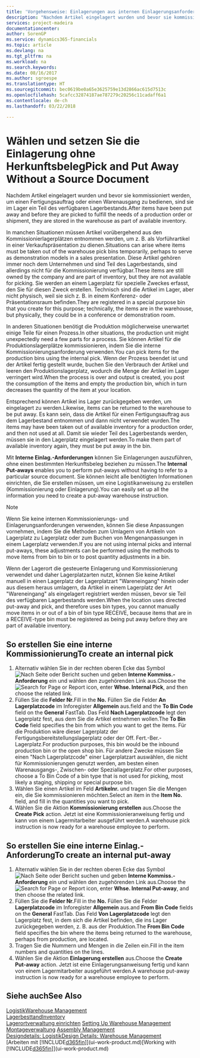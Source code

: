 ```yaml
---
title: 'Vorgehensweise: Einlagerungen aus internen Einlagerungsanforderungen erstellen | Microsoft Docs'
description: "Nachdem Artikel eingelagert wurden und bevor sie kommissioniert werden, um einen Fertigungsauftrag oder einen Warenausgang zu bedienen, sind sie im Lager ein Teil des verfügbaren Lagerbestands."
services: project-madeira
documentationcenter: 
author: SorenGP
ms.service: dynamics365-financials
ms.topic: article
ms.devlang: na
ms.tgt_pltfrm: na
ms.workload: na
ms.search.keywords: 
ms.date: 08/16/2017
ms.author: sgroespe
ms.translationtype: HT
ms.sourcegitcommit: bec0619be0a65e3625759e13d2866ac615d7513c
ms.openlocfilehash: 5cafcc32874187ae787279c20256c11cadaff6a1
ms.contentlocale: de-ch
ms.lasthandoff: 03/22/2018

---
```

# <a name="pick-and-put-away-without-a-source-document"></a><span data-ttu-id="4a0be-103">Wählen und setzen Sie die Einlagerung ohne Herkunftsbeleg</span><span class="sxs-lookup"><span data-stu-id="4a0be-103">Pick and Put Away Without a Source Document</span></span>
<span data-ttu-id="4a0be-104">Nachdem Artikel eingelagert wurden und bevor sie kommissioniert werden, um einen Fertigungsauftrag oder einen Warenausgang zu bedienen, sind sie im Lager ein Teil des verfügbaren Lagerbestands.</span><span class="sxs-lookup"><span data-stu-id="4a0be-104">After items have been put away and before they are picked to fulfill the needs of a production order or shipment, they are stored in the warehouse as part of available inventory.</span></span>  

<span data-ttu-id="4a0be-105">In manchen Situationen müssen Artikel vorübergehend aus den Kommissionierlagerplätzen entnommen werden, um z. B. als Vorführartikel in einer Verkaufspräsentation zu dienen.</span><span class="sxs-lookup"><span data-stu-id="4a0be-105">Situations can arise where items must be taken out of the warehouse pick bins temporarily, perhaps to serve as demonstration models in a sales presentation.</span></span> <span data-ttu-id="4a0be-106">Diese Artikel gehören immer noch dem Unternehmen und sind Teil des Lagerbestands, sind allerdings nicht für die Kommissionierung verfügbar.</span><span class="sxs-lookup"><span data-stu-id="4a0be-106">These items are still owned by the company and are part of inventory, but they are not available for picking.</span></span> <span data-ttu-id="4a0be-107">Sie werden an einem Lagerplatz für spezielle Zweckes erfasst, den Sie für diesen Zweck erstellen. Technisch sind die Artikel im Lager, aber nicht physisch, weil sie sich z. B. in einem Konferenz- oder Präsentationsraum befinden.</span><span class="sxs-lookup"><span data-stu-id="4a0be-107">They are registered in a special purpose bin that you create for this purpose; technically, the items are in the warehouse, but physically, they could be in a conference or demonstration room.</span></span>  

<span data-ttu-id="4a0be-108">In anderen Situationen benötigt die Produktion möglicherweise unerwartet einige Teile für einen Prozess.</span><span class="sxs-lookup"><span data-stu-id="4a0be-108">In other situations, the production unit might unexpectedly need a few parts for a process.</span></span> <span data-ttu-id="4a0be-109">Sie können Artikel für die Produktionslagerplätze kommissionieren, indem Sie die interne Kommissionierungsanforderung verwenden.</span><span class="sxs-lookup"><span data-stu-id="4a0be-109">You can pick items for the production bins using the internal pick.</span></span> <span data-ttu-id="4a0be-110">Wenn der Prozess beendet ist und der Artikel fertig gestellt wurde, buchen Sie den Verbrauch der Artikel und leeren den Produktionslagerplatz, wodurch die Menge der Artikel im Lager verringert wird.</span><span class="sxs-lookup"><span data-stu-id="4a0be-110">When the process is over and output is created, you post the consumption of the items and empty the production bin, which in turn decreases the quantity of the item at your location.</span></span>  

<span data-ttu-id="4a0be-111">Entsprechend können Artikel ins Lager zurückgegeben werden, um eingelagert zu werden.</span><span class="sxs-lookup"><span data-stu-id="4a0be-111">Likewise, items can be returned to the warehouse to be put away.</span></span> <span data-ttu-id="4a0be-112">Es kann sein, dass die Artikel für einen Fertigungsauftrag aus dem Lagerbestand entnommen und dann nicht verwendet wurden.</span><span class="sxs-lookup"><span data-stu-id="4a0be-112">The items may have been taken out of available inventory for a production order, and then not used at all.</span></span> <span data-ttu-id="4a0be-113">Damit sie wieder Teil des Lagerbestands werden, müssen sie in den Lagerplatz eingelagert werden.</span><span class="sxs-lookup"><span data-stu-id="4a0be-113">To make them part of available inventory again, they must be put away in the bin.</span></span>  

<span data-ttu-id="4a0be-114">Mit **Interne Einlag.-Anforderungen** können Sie Einlagerungen auszuführen, ohne einen bestimmten Herkunftsbeleg beziehen zu müssen.</span><span class="sxs-lookup"><span data-stu-id="4a0be-114">The **Internal Put-aways** enables you to perform put-aways without having to refer to a particular source document.</span></span> <span data-ttu-id="4a0be-115">Sie können leicht alle benötigten Informationen einrichten, die Sie erstellen müssen, um eine Logistikanweisung zu erstellen (Kommissionierung oder Einlagerung).</span><span class="sxs-lookup"><span data-stu-id="4a0be-115">You can easily set up all the information you need to create a put-away warehouse instruction.</span></span>  

> [!NOTE]  
>  <span data-ttu-id="4a0be-116">Wenn Sie keine internen Kommissionierungs- und Einlagerungsanforderungen verwenden, können Sie diese Anpassungen vornehmen, indem Sie die Methoden zum Umlagern von Artikeln von Lagerplatz zu Lagerplatz oder zum Buchen von Mengenanpassungen in einem Lagerplatz verwenden.</span><span class="sxs-lookup"><span data-stu-id="4a0be-116">If you are not using internal picks and internal put-aways, these adjustments can be performed using the methods to move items from bin to bin or to post quantity adjustments in a bin.</span></span>  
>   
>  <span data-ttu-id="4a0be-117">Wenn der Lagerort die gesteuerte Einlagerung und Kommissionierung verwendet und daher Lagerplatzarten nutzt, können Sie keine Artikel manuell in einen Lagerplatz der Lagerplatzart "Wareneingang" hinein oder aus diesem heraus umlagern, da Artikel in einem Lagerplatz der Art "Wareneingang" als eingelagert registriert werden müssen, bevor sie Teil des verfügbaren Lagerbestands werden.</span><span class="sxs-lookup"><span data-stu-id="4a0be-117">When the location uses directed put-away and pick, and therefore uses bin types, you cannot manually move items in or out of a bin of bin type RECEIVE, because items that are in a RECEIVE-type bin must be registered as being put away before they are part of available inventory.</span></span>  

## <a name="to-create-an-internal-pick"></a><span data-ttu-id="4a0be-118">So erstellen Sie eine interne Kommissionierung</span><span class="sxs-lookup"><span data-stu-id="4a0be-118">To create an internal pick</span></span>  
1.  <span data-ttu-id="4a0be-119">Alternativ wählen Sie in der rechten oberen Ecke das Symbol ![Nach Seite oder Bericht suchen](media/ui-search/search_small.png "Nach Seite oder Bericht suchen") und geben **Interne Kommiss.-Anforderung** ein und wählen den zugehörenden Link aus.</span><span class="sxs-lookup"><span data-stu-id="4a0be-119">Choose the ![Search for Page or Report](media/ui-search/search_small.png "Search for Page or Report icon") icon, enter **Whse. Internal Pick**, and then choose the related link.</span></span>  
2.  <span data-ttu-id="4a0be-120">Füllen Sie die **Felder Nr.**</span><span class="sxs-lookup"><span data-stu-id="4a0be-120">Fill in the **No.**</span></span> <span data-ttu-id="4a0be-121">Füllen Sie die Felder **An Lagerplatzcode** im Inforegister **Allgemein** aus.</span><span class="sxs-lookup"><span data-stu-id="4a0be-121">field and the **To Bin Code** field on the **General** FastTab.</span></span> <span data-ttu-id="4a0be-122">Das Feld **Nach Lagerplatzcode** legt den Lagerplatz fest, aus dem Sie die Artikel entnehmen wollen.</span><span class="sxs-lookup"><span data-stu-id="4a0be-122">The **To Bin Code** field specifies the bin from which you want to get the items.</span></span> <span data-ttu-id="4a0be-123">Für die Produktion wäre dieser Lagerplatz der Fertigungsbereitstellungslagerplatz oder der Off. Fert.-Ber.-Lagerplatz.</span><span class="sxs-lookup"><span data-stu-id="4a0be-123">For production purposes, this bin would be the inbound production bin or the open shop bin.</span></span> <span data-ttu-id="4a0be-124">Für andere Zwecke müssen Sie einen "Nach Lagerplatzcode" einer Lagerplatzart auswählen, die nicht für Kommissionierungen genutzt werden, am besten einen Warenausgangs-, Zwischen- oder Speziallagerplatz.</span><span class="sxs-lookup"><span data-stu-id="4a0be-124">For other purposes, choose a To Bin Code of a bin type that is not used for picking, most likely a staging, shipping or special purpose bin.</span></span>  
3.  <span data-ttu-id="4a0be-125">Wählen Sie einen Artikel im Feld **Artikelnr.** und tragen Sie die Mengen ein, die Sie kommissionieren möchten.</span><span class="sxs-lookup"><span data-stu-id="4a0be-125">Select an item in the **Item No.** field, and fill in the quantities you want to pick.</span></span>  
4. <span data-ttu-id="4a0be-126">Wählen Sie die Aktion **Kommissionierung erstellen** aus.</span><span class="sxs-lookup"><span data-stu-id="4a0be-126">Choose the **Create Pick** action.</span></span> <span data-ttu-id="4a0be-127">Jetzt ist eine Kommissionieranweisung fertig und kann von einem Lagermitarbeiter ausgeführt werden.</span><span class="sxs-lookup"><span data-stu-id="4a0be-127">A warehouse pick instruction is now ready for a warehouse employee to perform.</span></span>  

## <a name="to-create-an-internal-put-away"></a><span data-ttu-id="4a0be-128">So erstellen Sie eine interne Einlag.-Anforderung</span><span class="sxs-lookup"><span data-stu-id="4a0be-128">To create an internal put-away</span></span>  
1.  <span data-ttu-id="4a0be-129">Alternativ wählen Sie in der rechten oberen Ecke das Symbol ![Nach Seite oder Bericht suchen](media/ui-search/search_small.png "Nach Seite oder Bericht suchen") und geben **Interne Kommiss.-Anforderung** ein und wählen den zugehörenden Link aus.</span><span class="sxs-lookup"><span data-stu-id="4a0be-129">Choose the ![Search for Page or Report](media/ui-search/search_small.png "Search for Page or Report icon") icon, enter **Whse. Internal Put-away**, and then choose the related link.</span></span>  
2.  <span data-ttu-id="4a0be-130">Füllen Sie die **Felder Nr.**</span><span class="sxs-lookup"><span data-stu-id="4a0be-130">Fill in the **No.**</span></span> <span data-ttu-id="4a0be-131">Füllen Sie die Felder **Lagerplatzcode** im Inforegister **Allgemein** aus.</span><span class="sxs-lookup"><span data-stu-id="4a0be-131">and **From Bin Code** fields on the **General** FastTab.</span></span> <span data-ttu-id="4a0be-132">Das Feld **Von Lagerplatzcode** legt den Lagerplatz fest, in dem sich die Artikel befinden, die ins Lager zurückgegeben werden, z. B. aus der Produktion.</span><span class="sxs-lookup"><span data-stu-id="4a0be-132">The **From Bin Code** field specifies the bin where the items being returned to the warehouse, perhaps from production, are located.</span></span>  
3.  <span data-ttu-id="4a0be-133">Tragen Sie die Nummern und Mengen in die Zeilen ein.</span><span class="sxs-lookup"><span data-stu-id="4a0be-133">Fill in the item numbers and quantities on the lines.</span></span>  
4.  <span data-ttu-id="4a0be-134">Wählen Sie die Aktion **Einlagerung erstellen** aus.</span><span class="sxs-lookup"><span data-stu-id="4a0be-134">Choose the **Create Put-away** action.</span></span> <span data-ttu-id="4a0be-135">Jetzt ist eine Einlagerungsanweisung fertig und kann von einem Lagermitarbeiter ausgeführt werden.</span><span class="sxs-lookup"><span data-stu-id="4a0be-135">A warehouse put-away instruction is now ready for a warehouse employee to perform.</span></span>  

## <a name="see-also"></a><span data-ttu-id="4a0be-136">Siehe auch</span><span class="sxs-lookup"><span data-stu-id="4a0be-136">See Also</span></span>  
[<span data-ttu-id="4a0be-137">Logistik</span><span class="sxs-lookup"><span data-stu-id="4a0be-137">Warehouse Management</span></span>](warehouse-manage-warehouse.md)  
[<span data-ttu-id="4a0be-138">Lagerbesttand</span><span class="sxs-lookup"><span data-stu-id="4a0be-138">Inventory</span></span>](inventory-manage-inventory.md)  
<span data-ttu-id="4a0be-139">[Lagerortverwaltung einrichten](warehouse-setup-warehouse.md)   </span><span class="sxs-lookup"><span data-stu-id="4a0be-139">[Setting Up Warehouse Management](warehouse-setup-warehouse.md)   </span></span>  
<span data-ttu-id="4a0be-140">[Montageverwaltung](assembly-assemble-items.md)  </span><span class="sxs-lookup"><span data-stu-id="4a0be-140">[Assembly Management](assembly-assemble-items.md)  </span></span>  
[<span data-ttu-id="4a0be-141">Designdetails: Logistik</span><span class="sxs-lookup"><span data-stu-id="4a0be-141">Design Details: Warehouse Management</span></span>](design-details-warehouse-management.md)  
<span data-ttu-id="4a0be-142">[Arbeiten mit [!INCLUDE[d365fin](includes/d365fin_md.md)]](ui-work-product.md)</span><span class="sxs-lookup"><span data-stu-id="4a0be-142">[Working with [!INCLUDE[d365fin](includes/d365fin_md.md)]](ui-work-product.md)</span></span>

